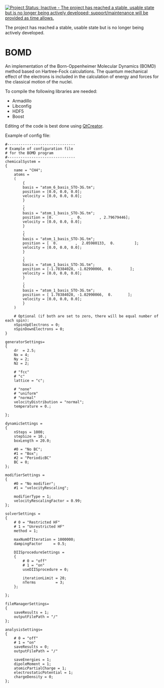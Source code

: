 [![Project Status: Inactive - The project has reached a stable, usable state but is no longer being actively developed; support/maintenance will be provided as time allows.](http://www.repostatus.org/badges/latest/inactive.svg)](http://www.repostatus.org/#inactive) 

The project has reached a stable, usable state but is no longer being actively developed.

BOMD
====
An implementation of the Born-Oppenheimer Molecular Dynamics (BOMD) method based on Hartree-Fock calculations. The quantum mechanical effect of the electrons is included in the calculation of energy and forces for the classical motion of the nuclei.


To compile the following libraries are needed:
- Armadillo
- Libconfig
- HDF5
- Boost

Editing of the code is best done using [QtCreator](http://qt-project.org/downloads).

Example of config file:
```
#-------------------------------
# Example of configuration file
# for the BOMD program
#-------------------------------
chemicalSystem =
{
    name = "CH4";
    atoms =
    (
        {
        basis = "atom_6_basis_STO-3G.tm";
        position = [0.0, 0.0, 0.0];
        velocity = [0.0, 0.0, 0.0];
        }
        ,
        {
        basis = "atom_1_basis_STO-3G.tm";
        position = [0.        ,  0.        , 2.79679446];
        velocity = [0.0, 0.0, 0.0];
        }
        ,
        {
        basis = "atom_1_basis_STO-3G.tm";
        position = [  0.        ,  2.05980133,  0.         ];
        velocity = [0.0, 0.0, 0.0];
        }
        ,
        {
        basis = "atom_1_basis_STO-3G.tm";
        position = [-1.78384028, -1.02990066,  0.        ];
        velocity = [0.0, 0.0, 0.0];
        }
        ,
        {
        basis = "atom_1_basis_STO-3G.tm";
        position = [ 1.78384028, -1.02990066,  0.       ];
        velocity = [0.0, 0.0, 0.0];
        }
    )

    # Optional (if both are set to zero, there will be equal number of each spin):
    nSpinUpElectrons = 0;
    nSpinDownElectrons = 0;
}

generatorSettings=
{
    dr  = 2.5;
    Nx = 4;
    Ny = 2;
    Nz = 2;

    # "fcc"
    # "c"
    lattice = "c";

    # "none"
    # "uniform"
    # "normal"
    velocityDistribution = "normal";
    temperature = 0.;

};

dynamicSettings =
{
    nSteps = 1000;
    stepSize = 10.;
    boxLength = 20.0;

    #0 = "No BC";
    #1 = "Box";
    #2 = "PeriodicBC"
    BC = 0;
};

modifierSettings =
{
    #0 = "No modifier";
    #1 = "velocityRescaling";

    modifierType = 1;
    velocityRescalingFactor = 0.99;
};

solverSettings =
{
    # 0 = "Restricted HF"
    # 1 = "Unrestricted HF"
    method = 1;

    maxNumOfIteration = 1000000;
    dampingFactor     = 0.5;

    DIISprocedureSettings =
    {
        # 0 = "off"
        # 1 = "on"
        useDIISprocedure = 0;

        iterationLimit = 20;
        nTerms         = 3;
    };

};

fileManagerSettings=
{
    saveResults = 1;
    outputFilePath = "/"
};

analysisSettings=
{
    # 0 = "off"
    # 1 = "on"
    saveResults = 0;
    outputFilePath = "/"

    saveEnergies = 1;
    dipoleMoment = 1;
    atomicPartialCharge = 1;
    electrostaticPotential = 1;
    chargeDensity = 0;
};

